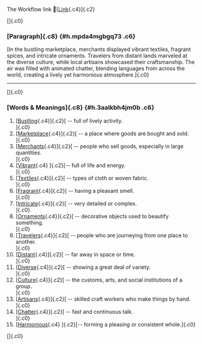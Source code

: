 The Workflow link
👏[[Link](https://www.google.com/url?q=http://www.google.com&sa=D&source=editors&ust=1758788456366917&usg=AOvVaw1ux2-MMjd-1KikYPRjDMxR){.c4}]{.c2}

[]{.c0}

### [Paragraph]{.c8} {#h.mpda4mgbgq73 .c6}

[In the bustling marketplace, merchants displayed vibrant textiles,
fragrant spices, and intricate ornaments. Travelers from distant lands
marveled at the diverse culture, while local artisans showcased their
craftsmanship. The air was filled with animated chatter, blending
languages from across the world, creating a lively yet harmonious
atmosphere.]{.c0}

------------------------------------------------------------------------

[]{.c0}

### [Words & Meanings]{.c8} {#h.3aalkbh4jm0b .c6}

1.  [[Bustling](https://www.google.com/url?q=http://www.google.com&sa=D&source=editors&ust=1758788456369259&usg=AOvVaw0cYmwJtdiA_AKnbI_Gq0PV){.c4}]{.c2}[ --
    full of lively activity.\
    ]{.c0}
2.  [[Marketplace](https://www.google.com/url?q=http://www.google.com&sa=D&source=editors&ust=1758788456369978&usg=AOvVaw3I38p3-2cGkgSEkw-O7j9c){.c4}]{.c2}[ --
    a place where goods are bought and sold.\
    ]{.c0}
3.  [[Merchants](https://www.google.com/url?q=http://www.google.com&sa=D&source=editors&ust=1758788456370399&usg=AOvVaw1aoj8-42A6FpR7q5o-7NG5){.c4}]{.c2}[ --
    people who sell goods, especially in large quantities.\
    ]{.c0}
4.  [[Vibrant](https://www.google.com/url?q=http://www.google.com&sa=D&source=editors&ust=1758788456370872&usg=AOvVaw3zivffN7vx4sTy0vTHZikT){.c4}
    ]{.c2}[-- full of life and energy.\
    ]{.c0}
5.  [[Textiles](https://www.google.com/url?q=http://www.google.com&sa=D&source=editors&ust=1758788456371387&usg=AOvVaw0tyOU9_xSKljOtqi9dExwq){.c4}]{.c2}[ --
    types of cloth or woven fabric.\
    ]{.c0}
6.  [[Fragrant](https://www.google.com/url?q=http://www.google.com&sa=D&source=editors&ust=1758788456371785&usg=AOvVaw3Y2_ShGnCydy1QBVWQl4MZ){.c4}]{.c2}[ --
    having a pleasant smell.\
    ]{.c0}
7.  [[Intricate](https://www.google.com/url?q=http://www.google.com&sa=D&source=editors&ust=1758788456372488&usg=AOvVaw0eKfYLxfqSfMQNP2Y50l_I){.c4}]{.c2}[ --
    very detailed or complex.\
    ]{.c0}
8.  [[Ornaments](https://www.google.com/url?q=http://www.google.com&sa=D&source=editors&ust=1758788456372956&usg=AOvVaw33XNUjQpbQj9gR40K0fDJi){.c4}]{.c2}[ --
    decorative objects used to beautify something.\
    ]{.c0}
9.  [[Travelers](https://www.google.com/url?q=http://www.google.com&sa=D&source=editors&ust=1758788456373611&usg=AOvVaw1m9pPWSpqCkHbyXBvfqGml){.c4}]{.c2}[ --
    people who are journeying from one place to another.\
    ]{.c0}
10. [[Distant](https://www.google.com/url?q=http://www.google.com&sa=D&source=editors&ust=1758788456374124&usg=AOvVaw0YlKQyaVuAg5kRShjDwCCY){.c4}]{.c2}[ --
    far away in space or time.\
    ]{.c0}
11. [[Diverse](https://www.google.com/url?q=http://www.google.com&sa=D&source=editors&ust=1758788456374518&usg=AOvVaw02YKaxd5Rz6Q8rO4tmjSVM){.c4}]{.c2}[ --
    showing a great deal of variety.\
    ]{.c0}
12. [[Culture](https://www.google.com/url?q=http://www.google.com&sa=D&source=editors&ust=1758788456374936&usg=AOvVaw3I1SrLYsXQf5QQWY51imJR){.c4}]{.c2}[ --
    the customs, arts, and social institutions of a group.\
    ]{.c0}
13. [[Artisans](https://www.google.com/url?q=http://www.google.com&sa=D&source=editors&ust=1758788456375441&usg=AOvVaw2bcGEpwpmc5HZxRNxdr27r){.c4}]{.c2}[ --
    skilled craft workers who make things by hand.\
    ]{.c0}
14. [[Chatter](https://www.google.com/url?q=http://www.google.com&sa=D&source=editors&ust=1758788456375873&usg=AOvVaw3ausXXOd5Q4qBiYdD0jvkF){.c4}]{.c2}[ --
    fast and continuous talk.\
    ]{.c0}
15. [[Harmonious](https://www.google.com/url?q=http://www.google.com&sa=D&source=editors&ust=1758788456376292&usg=AOvVaw3D5fhmVHjKGj1huJHgWkEb){.c4}
    ]{.c2}[-- forming a pleasing or consistent whole.]{.c0}

[]{.c0}
